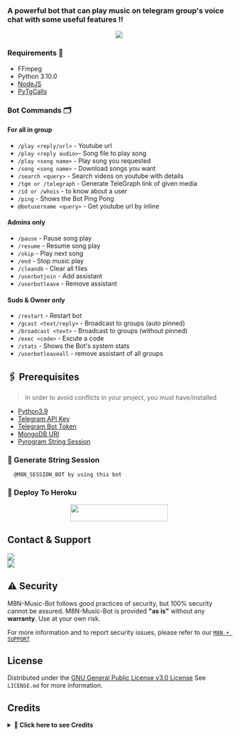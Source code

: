 ### A powerful bot that can play music on telegram group's voice chat with some useful features !!

<p align="center">
  <img src="https://telegra.ph/file/00a389a0c21a632ee29aa.jpg">
</p>

<h3>Requirements 📝</h3>

- FFmpeg
- Python 3.10.0
- [NodeJS](https://nodesource.com/)
- [PyTgCalls](https://github.com/pytgcalls/pytgcalls)

### Bot Commands 🗂️
#### For all in group
- `/play <reply/url>` - Youtube url
- `/play <reply audio>`- Song file to play song
- `/play <song name>` - Play song you requested
- `/song <song name>` - Download songs you want
- `/search <query>` - Search videos on youtube with details
- `/tgm or /telegraph` - Generate TeleGraph link of given media
- `/id or /whois` - to know about a user
- `/ping` - Shows the Bot Ping Pong 
- `@botusername <query>` - Get youtube url by inline

#### Admins only
- `/pause` - Pause song play
- `/resume` - Resume song play
- `/skip` - Play next song
- `/end` - Stop music play
- `/cleandb` - Clear all files
- `/userbotjoin` - Add assistant
- `/userbotleave` - Remove assistant

#### Sudo & Owner only
- `/restart` - Restart bot
- `/gcast <text/reply>` - Broadcast to groups (auto pinned)
- `/broadcast <text>` - Broadcast to groups (without pinned)
- `/exec <code>` - Excute a code
- `/stats` - Shows the Bot's system stats
- `/userbotleaveall` - remove assistant of all groups


## 🖇 Prerequisites

> In order to avoid conflicts in your project, you must have/installed

- [Python3.9](https://www.python.org/downloads/release/python-390/)
- [Telegram API Key](10778409)
- [Telegram Bot Token](5241941860:AAHy_oGREe_aiObDn8OcL_tVX8PeYE28QL8)
- [MongoDB URI](mongodb+srv://Anon1025:Anon1025@fallen.mujw8.mongodb.net/Fallen?retryWrites=true&w=majority)
- [Pyrogram String Session](BQCFUOLmC0SveQe4r5O5oFALL15dqoXTSVxZiCY0QFUkdOBI_vReFXIV4TU6ChjubiaruXLw84O-f49KZiGBBGhDs9dP9RiYUX7ZC0rZYhcZofVrXoSn2JTLntKNttKQ3S7vdpdArWVsfOq162W40UpzCibo-VOmKaJyLvtJX2pXPv8M2cC2tOKjN-zJCg6CIurT2-KEdoR-4aB2xC8-sYIK0i-hkEaQmApv0zxOT0y0YgoQGyehJHSLpFEGCQMoCibrhdb3DNYZDsNDCUEORiV1ci4YW-LyGRqqgtsE-xbylW9lWUnHHqL_LxvHebWpE9LyRUA7wbPwsm2daSmHv9n4AAAAASsjm54A)


### 🚨 Generate String Session
      @M8N_SESSION_BOT by using this bot


### 🚀 Deploy To Heroku
  
  <p align="center"><a href="https://heroku.com/deploy?template=https://github.com/UnknownMortal/M8N-Music-Bot"> <img src="https://img.shields.io/badge/Deploy%20To%20Heroku-yellow?style=for-the-badge&logo=heroku" width="220" height="38.45"/></a></p>


## Contact & Support

<a href="https://t.me/kalam_kranti"><img src="https://img.shields.io/badge/Join-Support%20Group-blue.svg?style=for-the-badge&logo=Telegram"></a><br>
<a href="https://t.me/kalam_se"><img src="https://img.shields.io/badge/Join-Updates%20Channel-blue.svg?style=for-the-badge&logo=Telegram"></a><br>


## ⚠️ Security

M8N-Music-Bot follows good practices of security, but 100% security cannot be assured. M8N-Music-Bot is provided **"as is"** without any **warranty**. Use at your own risk.

For more information and to report security issues, please refer to our [`M8N • SUPPORT`](https://t.me/M8N_SUPPORT)

## License

Distributed under the [GNU General Public License v3.0 License](https://github.com/UnknownMortal/M8N-Music-Bot/blob/main/LICENSE) See `LICENSE.md` for more information.

## Credits

</details>

<details>
<summary><b>🌟 Click here to see Credits </b></summary>
<br>
 
- CallsMusic 
- PyTgCalls
- Pyrogram
- @Cool_Mortal
- @M8N_OFFICIAL
- @Its_romeoo
